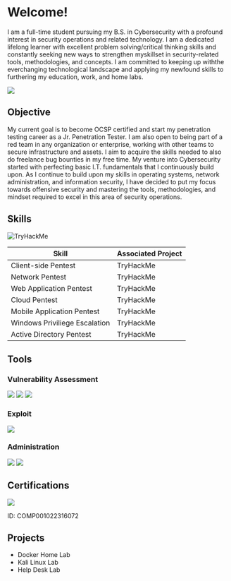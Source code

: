 # Welcome!

I am a full-time student pursuing my B.S. in Cybersecurity with a profound interest in security operations and related technology.
I am a dedicated lifelong learner with excellent problem solving/critical thinking skills and constantly seeking new ways to strengthen myskillset in security-related tools, methodologies, and concepts. I am committed to keeping up withthe everchanging technological landscape and applying my newfound skills to furthering my education, work, and home labs. 

<a href="www.linkedin.com/in/santee-pecadeso-912478264"><img src="https://img.shields.io/badge/-LinkedIn-0072b1?&style=for-the-badge&logo=linkedin&logoColor=white" /></a>

## Objective

My current goal is to become OCSP certified and start my penetration testing career as a Jr. Penetration Tester.
I am also open to being part of a red team in any organization or enterprise, working with other teams to secure infrastructure and assets. I aim to acquire the skills needed to also do freelance bug bounties in my free time.
My venture into Cybersecurity started with perfecting basic I.T. fundamentals that I continuously build upon. As I continue to build upon my skills in operating systems, network administration, and information
security, I have decided to put my focus towards offensive security and mastering the tools, methodologies, and mindset required to excel in this area of security operations.


## Skills
<img src="https://tryhackme-badges.s3.amazonaws.com/sphackz36.png" alt="TryHackMe">

| Skill                                         | Associated Project         |
|-----------------------------------------------|----------------------------|
| Client-side Pentest                           | TryHackMe |
| Network Pentest                               | TryHackMe |
| Web Application Pentest                       | TryHackMe |
| Cloud Pentest                                 | TryHackMe |
| Mobile Application Pentest                    | TryHackMe |
| Windows Priviliege Escalation                 | TryHackMe|
| Active Directory Pentest                      | TryHackMe|

## Tools

### Vulnerability Assessment
<div>
    <img src="https://img.shields.io/badge/-Wireshark-1679A7?&style=for-the-badge&logo=Wireshark&logoColor=white" />
    <img src="https://img.shields.io/badge/-Nmap-EF3B2D?&style=for-the-badge&logo=Nmap&logoColor=white" />
    <img src="https://img.shields.io/badge/-Nessus-777BB4?&style=for-the-badge&logo=Nessus&logoColor=white" />
</div>

### Exploit
<div>
    <img src="https://img.shields.io/badge/-Metasploit-4B275F?&style=for-the-badge&logo=Metasploit&logoColor=white" />
</div>

### Administration
<div>
    <img src="https://img.shields.io/badge/-Kali Linux-000000?&style=for-the-badge&logo=KaliLinux&logoColor=white" />
    <img src="https://img.shields.io/badge/-Microsoft Windows-1679A7?&style=for-the-badge&logo=Windows&logoColor=white" />
</div>

## Certifications
<div>
<img src="https://img.shields.io/badge/-Security%2B-FF0000?&style=for-the-badge&logo=CompTIA&logoColor=white" />
  
ID: COMP001022316072
</div>

## Projects
- Docker Home Lab
- Kali Linux Lab
- Help Desk Lab
